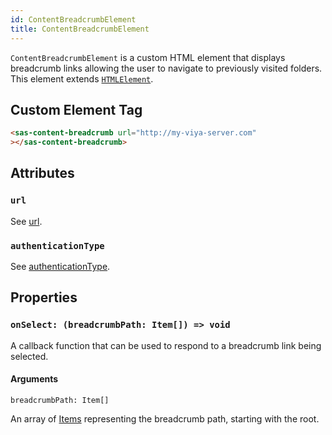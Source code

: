```yaml
---
id: ContentBreadcrumbElement
title: ContentBreadcrumbElement
---
```


`ContentBreadcrumbElement` is a custom HTML element that displays breadcrumb links allowing the user to navigate to previously visited folders. This element extends <a target="_blank" href="https://developer.mozilla.org/en-US/docs/Web/API/HTMLElement">`HTMLElement`</a>.

## Custom Element Tag

```html
<sas-content-breadcrumb url="http://my-viya-server.com"
></sas-content-breadcrumb>
```

## Attributes

### `url`

See [url](LogonWrapperProps.md#url).

### `authenticationType`

See [authenticationType](LogonWrapperProps.md#authenticationType).

## Properties

### `onSelect: (breadcrumbPath: Item[]) => void`

A callback function that can be used to respond to a breadcrumb link being selected.

#### Arguments

`breadcrumbPath: Item[]`

An array of [Items](Item.md) representing the breadcrumb path, starting with the root.